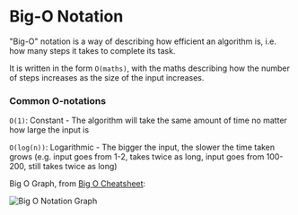 # Big-O Notation

"Big-O" notation is a way of describing how efficient an algorithm is, i.e. how many steps it takes to complete its task.

It is written in the form `O(maths)`, with the maths describing how the number of steps increases as the size of the input increases.

### Common O-notations

`O(1)`: Constant - The algorithm will take the same amount of time no matter how large the input is

`O(log(n))`: Logarithmic - The bigger the input, the slower the time taken grows \(e.g. input goes from 1-2, takes twice as long, input goes from 100-200, still takes twice as long\)

Big O Graph, from [Big O Cheatsheet](http://bigocheatsheet.com/):

![Big O Notation Graph]("assets/bigo_graph.png")
